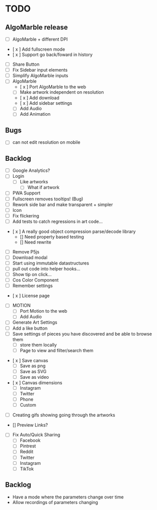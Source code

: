 # TODO

## AlgoMarble release

- [ ] AlgoMarble + different DPI
- [ x ] Add fullscreen mode
- [ x ] Support go back/foward in history
- [ ] Share Button
- [ ] Fix Sidebar input elements
- [ ] Simplify AlgoMarble inputs
- [ ] AlgoMarble
  - [ x ] Port AlgoMarble to the web
  - [ ] Make artwork independent on resolution
  - [ x ] Add download
  - [ x ] Add sidebar settings
  - [ ] Add Audio
  - [ ] Add Animation

## Bugs

- [ ] can not edit resolution on mobile

## Backlog

- [ ] Google Analytics?
- [ ] Login
  - [ ] Like artworks
    - [ ] What if artwork
- [ ] PWA Support
- [ ] Fullscreen removes tooltips! (Bug)
- [ ] Rework side bar and make transparent + simpler
- [ ] Icon
- [ ] Fix flickering
- [ ] Add tests to catch regressions in art code...
- [ x ] A really good object compression parse/decode library
  - [] Need property based testing
  - [] Need rewrite
- [ ] Remove P5js
- [ ] Download modal
- [ ] Start using immutable datastructures
- [ ] pull out code into helper hooks...
- [ ] Show tip on click...
- [ ] Cos Color Component
- [ ] Remember settings
- [ x ] License page
- [ ] MOTION
  - [ ] Port Motion to the web
  - [ ] Add Audio
- [ ] Generate Art Settings
- [ ] Add a like button
- [ ] Save settings of pieces you have discovered and be able to browse them
  - [ ] store them locally
  - [ ] Page to view and filter/search them
- [ x ] Save canvas
  - [ ] Save as png
  - [ ] Save as SVG
  - [ ] Save as video
- [ x ] Canvas dimensions
  - [ ] Instagram
  - [ ] Twitter
  - [ ] Phone
  - [ ] Custom
- [ ] Creating gifs showing going through the artworks
- [] Preview Links?
- [ ] Fix Auto/Quick Sharing
  - [ ] Facebook
  - [ ] Pintrest
  - [ ] Reddit
  - [ ] Twitter
  - [ ] Instagram
  - [ ] TikTok

## Backlog

- Have a mode where the parameters change over time
- Allow recordings of parameters changing
